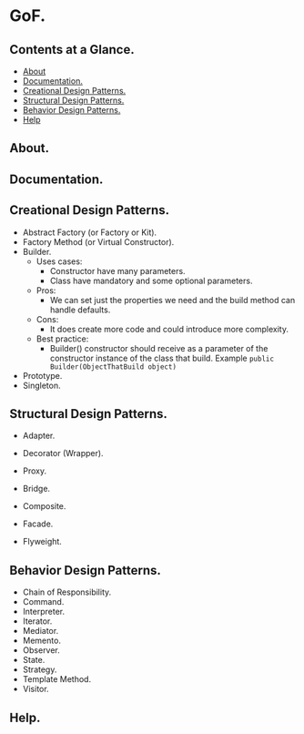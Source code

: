 # GoF.





## Contents at a Glance.
* [About](#about)
* [Documentation.](#documentation)
* [Creational Design Patterns.](#creational-design-patterns)
* [Structural Design Patterns.](#structural-design-patterns)
* [Behavior Design Patterns.](#behavior-design-patterns)
* [Help](#help)





## About.





## Documentation.





## Creational Design Patterns.
* Abstract Factory (or Factory or Kit).
* Factory Method (or Virtual Constructor).
* Builder.
  * Uses cases: 
    * Constructor have many parameters. 
    * Class have mandatory and some optional parameters.
  * Pros:
    * We can set just the properties we need and the build method can handle defaults. 
  * Cons:
    * It does create more code and could introduce more complexity.
  * Best practice:
    * Builder() constructor should receive as a parameter of the constructor instance of the class that build. Example `public Builder(ObjectThatBuild object)`
* Prototype.
* Singleton.





## Structural Design Patterns.
* Adapter.
* Decorator (Wrapper).
* Proxy.

* Bridge.
* Composite.
* Facade.
* Flyweight.





## Behavior Design Patterns.
* Chain of Responsibility.
* Command.
* Interpreter.
* Iterator.
* Mediator.
* Memento.
* Observer.
* State.
* Strategy.
* Template Method.
* Visitor.





## Help.

